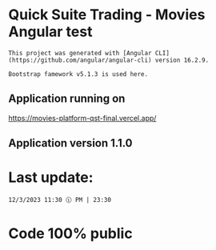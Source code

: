 # Quick Suite Trading - Movies Angular test

    This project was generated with [Angular CLI](https://github.com/angular/angular-cli) version 16.2.9.

    Bootstrap famework v5.1.3 is used here.

## Application running on

https://movies-platform-qst-final.vercel.app/ 

## Application version 1.1.0

# Last update: 

    12/3/2023 11:30 🕦 PM | 23:30 

# Code 100% public

